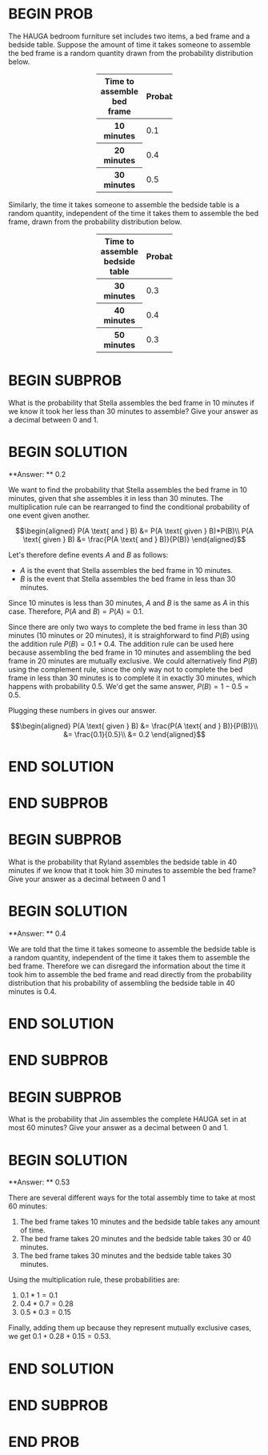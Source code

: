 # BEGIN PROB

The HAUGA bedroom furniture set includes two items, a bed frame and a bedside table. Suppose the amount of time it takes someone to assemble the bed frame is a random quantity drawn from the probability distribution below.

<center>
<table class="table" style="width:30%">
  <thead>
    <tr>
      <th scope="col">Time to assemble bed frame</th>
      <th scope="col">Probability</th>
    </tr>
  </thead>
  <tbody>
    <tr>
      <th scope="row">10 minutes</th>
      <td>0.1</td>
    </tr>
    <tr>
      <th scope="row">20 minutes</th>
      <td>0.4</td>
    </tr>
    <tr>
      <th scope="row">30 minutes</th>
      <td>0.5</td>
    </tr>
  </tbody>
</table>
</center>

Similarly, the time it takes someone to assemble the bedside table is a random quantity, independent of the time it takes them to assemble the bed frame, drawn from the probability distribution below.

<center>
<table class="table" style="width:30%">
  <thead>
    <tr>
      <th scope="col">Time to assemble bedside table</th>
      <th scope="col">Probability</th>
    </tr>
  </thead>
  <tbody>
    <tr>
      <th scope="row">30 minutes</th>
      <td>0.3</td>
    </tr>
    <tr>
      <th scope="row">40 minutes</th>
      <td>0.4</td>
    </tr>
    <tr>
      <th scope="row">50 minutes</th>
      <td>0.3</td>
    </tr>
  </tbody>
</table>
</center>

# BEGIN SUBPROB

What is the probability that Stella assembles the bed frame in 10 minutes if we know it took her less than 30 minutes to assemble? Give your answer as a decimal between 0 and 1.

# BEGIN SOLUTION

**Answer: ** 0.2

We want to find the probability that Stella assembles the bed frame in 10 minutes, given that she assembles it in less than 30 minutes. The multiplication rule can be rearranged to find the conditional probability of one event given another.

$$\begin{aligned} 
        P(A \text{ and } B) &= P(A \text{ given } B)*P(B)\\
        P(A \text{ given } B) &= \frac{P(A \text{ and } B)}{P(B)}
\end{aligned}$$

Let's therefore define events $A$ and $B$ as follows:
- $A$ is the event that Stella assembles the bed frame in 10 minutes.
- $B$ is the event that Stella assembles the bed frame in less than 30 minutes.

Since 10 minutes is less than 30 minutes, $A \text{ and } B$ is the same as $A$ in this case. Therefore, $P(A \text{ and } B) = P(A) = 0.1$. 

Since there are only two ways to complete the bed frame in less than 30 minutes (10 minutes or 20 minutes), it is straighforward to find $P(B)$ using the addition rule $P(B) = 0.1 + 0.4$. The addition rule can be used here because assembling the bed frame in 10 minutes and assembling the bed frame in 20 minutes are mutually exclusive. We could alternatively find $P(B)$ using the complement rule, since the only way not to complete the bed frame in less than 30 minutes is to complete it in exactly 30 minutes, which happens with probability 0.5. We'd get the same answer, $P(B) = 1 - 0.5 = 0.5$.

Plugging these numbers in gives our answer.

$$\begin{aligned} 
        P(A \text{ given } B) &= \frac{P(A \text{ and } B)}{P(B)}\\
                              &= \frac{0.1}{0.5}\\
                              &= 0.2
\end{aligned}$$

# END SOLUTION

# END SUBPROB

# BEGIN SUBPROB

What is the probability that Ryland assembles the bedside table in 40 minutes if we know that it took him 30 minutes to assemble the bed frame? Give your answer as a decimal between 0 and 1

# BEGIN SOLUTION

**Answer: ** 0.4

We are told that the time it takes someone to assemble the bedside table is a random quantity, independent of the time it takes them to assemble the bed frame. Therefore we can disregard the information about the time it took him to assemble the bed frame and read directly from the probability distribution that his probability of assembling the bedside table in 40 minutes is 0.4.

# END SOLUTION

# END SUBPROB

# BEGIN SUBPROB

What is the probability that Jin assembles the complete HAUGA set in at most 60 minutes? Give your answer as a decimal between 0 and 1.

# BEGIN SOLUTION

**Answer: ** 0.53

There are several different ways for the total assembly time to take at most 60 minutes:
1. The bed frame takes 10 minutes and the bedside table takes any amount of time.
2. The bed frame takes 20 minutes and the bedside table takes 30 or 40 minutes.
3. The bed frame takes 30 minutes and the bedside table takes 30 minutes.

Using the multiplication rule, these probabilities are:
1. $0.1*1 = 0.1$
2. $0.4*0.7 = 0.28$
3. $0.5*0.3 = 0.15$

Finally, adding them up because they represent mutually exclusive cases, we get $0.1+0.28+0.15 = 0.53$.

# END SOLUTION

# END SUBPROB

# END PROB